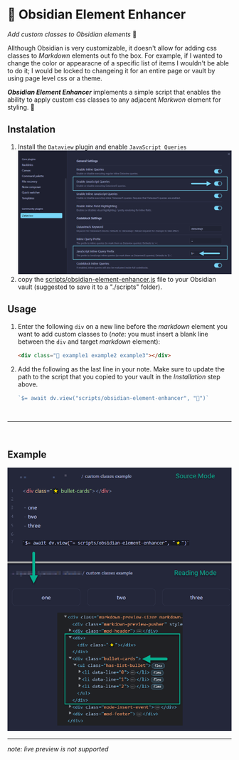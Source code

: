 # 🌟 Obsidian Element Enhancer
_Add custom classes to Obsidian elements_ 🔨

Allthough Obsidian is very customizable, it doesn't allow for adding css classes to _Markdown_ elements out fo the box.
For example, if I wanted to change the color or appearacne of a specific list of items I wouldn't be able to do it; I would be locked to changeing it for an entire page or vault by using page level css or a theme.

**_Obsidian Element Enhancer_** implements a simple script that enables the ability to apply custom css classes to any adjacent _Markwon_ element for styling. 🎉

## Instalation
1. Install the `Dataview` plugin and enable `JavaScript Queries`
  ![dataview](docs/dataview.png)
2. copy the [scripts/obsidian-element-enhancer.js](./scripts/obsidian-element-enhancer.js) file to your Obsidian vault (suggested to save it to a "./scripts" folder).

## Usage
1. Enter the following `div` on a new line before the _markdown_ element you want to add custom classes to (*note*: you must insert a blank line between the `div` and target _markdown_ element):

    ```html
    <div class="🌟 example1 example2 example3"></div>
    ```

2. Add the following as the last line in your note. Make sure to update the path to the script that you copied to your vault in the *Installation* step above.

    ```javascript
    `$= await dv.view("scripts/obsidian-element-enhancer", "🌟")`
    ```

<br>

---

<br>

## Example

  ![example](docs/example.png)

---

_note: live preview is not supported_
